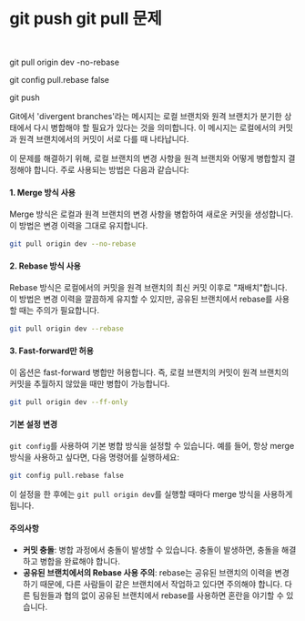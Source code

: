 # git push git pull 문제

<figure><img src="../.gitbook/assets/스크린샷 2023-12-22 오후 9.49.51.png" alt=""><figcaption></figcaption></figure>

git pull origin dev -no-rebase

git config pull.rebase false

git push&#x20;

Git에서 'divergent branches'라는 메시지는 로컬 브랜치와 원격 브랜치가 분기한 상태에서 다시 병합해야 할 필요가 있다는 것을 의미합니다. 이 메시지는 로컬에서의 커밋과 원격 브랜치에서의 커밋이 서로 다를 때 나타납니다.

이 문제를 해결하기 위해, 로컬 브랜치의 변경 사항을 원격 브랜치와 어떻게 병합할지 결정해야 합니다. 주로 사용되는 방법은 다음과 같습니다:

#### 1. Merge 방식 사용

Merge 방식은 로컬과 원격 브랜치의 변경 사항을 병합하여 새로운 커밋을 생성합니다. 이 방법은 변경 이력을 그대로 유지합니다.

```bash
git pull origin dev --no-rebase
```

#### 2. Rebase 방식 사용

Rebase 방식은 로컬에서의 커밋을 원격 브랜치의 최신 커밋 이후로 "재배치"합니다. 이 방법은 변경 이력을 깔끔하게 유지할 수 있지만, 공유된 브랜치에서 rebase를 사용할 때는 주의가 필요합니다.

```bash
git pull origin dev --rebase
```

#### 3. Fast-forward만 허용

이 옵션은 fast-forward 병합만 허용합니다. 즉, 로컬 브랜치의 커밋이 원격 브랜치의 커밋을 추월하지 않았을 때만 병합이 가능합니다.

```bash
git pull origin dev --ff-only
```

#### 기본 설정 변경

`git config`를 사용하여 기본 병합 방식을 설정할 수 있습니다. 예를 들어, 항상 merge 방식을 사용하고 싶다면, 다음 명령어를 실행하세요:

```bash
git config pull.rebase false
```

이 설정을 한 후에는 `git pull origin dev`를 실행할 때마다 merge 방식을 사용하게 됩니다.

#### 주의사항

* **커밋 충돌**: 병합 과정에서 충돌이 발생할 수 있습니다. 충돌이 발생하면, 충돌을 해결하고 병합을 완료해야 합니다.
* **공유된 브랜치에서의 Rebase 사용 주의**: rebase는 공유된 브랜치의 이력을 변경하기 때문에, 다른 사람들이 같은 브랜치에서 작업하고 있다면 주의해야 합니다. 다른 팀원들과 협의 없이 공유된 브랜치에서 rebase를 사용하면 혼란을 야기할 수 있습니다.
